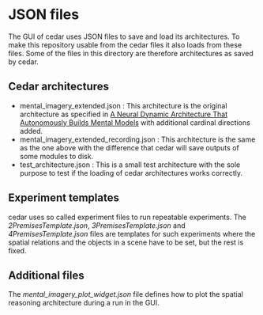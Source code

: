 # JSON files
The GUI of cedar uses JSON files to save and load its architectures. To make this repository usable from the cedar files it also loads from these files. Some of the files in this directory are therefore architectures as saved by cedar. 

## Cedar architectures
- mental_imagery_extended.json : This architecture is the original architecture as specified in [A Neural Dynamic Architecture That Autonomously Builds Mental Models](https://www.ini.rub.de/upload/file/1535484449_7a08dac58161aae9652b/kounatidou_05_14.pdf) with additional cardinal directions added. 
- mental_imagery_extended_recording.json : This architecture is the same as the one above with the difference that cedar will save outputs of some modules to disk.
- test_architecture.json : This is a small test architecture with the sole purpose to test if the loading of cedar architectures works correctly. 

## Experiment templates
cedar uses so called experiment files to run repeatable experiments. The _2PremisesTemplate.json_, _3PremisesTemplate.json_ and _4PremisesTemplate.json_ files are templates for such experiments where the spatial relations and the objects in a scene have to be set, but the rest is fixed. 

## Additional files
The _mental_imagery_plot_widget.json_ file defines how to plot the spatial reasoning architecture during a run in the GUI.
